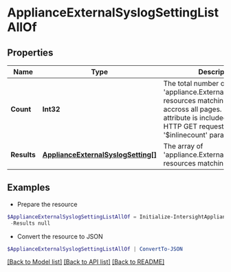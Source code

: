 # ApplianceExternalSyslogSettingListAllOf
## Properties

Name | Type | Description | Notes
------------ | ------------- | ------------- | -------------
**Count** | **Int32** | The total number of &#39;appliance.ExternalSyslogSetting&#39; resources matching the request, accross all pages. The &#39;Count&#39; attribute is included when the HTTP GET request includes the &#39;$inlinecount&#39; parameter. | [optional] 
**Results** | [**ApplianceExternalSyslogSetting[]**](ApplianceExternalSyslogSetting.md) | The array of &#39;appliance.ExternalSyslogSetting&#39; resources matching the request. | [optional] 

## Examples

- Prepare the resource
```powershell
$ApplianceExternalSyslogSettingListAllOf = Initialize-IntersightApplianceExternalSyslogSettingListAllOf  -Count null `
 -Results null
```

- Convert the resource to JSON
```powershell
$ApplianceExternalSyslogSettingListAllOf | ConvertTo-JSON
```

[[Back to Model list]](../README.md#documentation-for-models) [[Back to API list]](../README.md#documentation-for-api-endpoints) [[Back to README]](../README.md)

